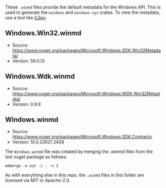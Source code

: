 These `.winmd` files provide the default metadata for the Windows API. This is used to
generate the `windows` and `windows-sys` crates. To view the metadata, use a tool
like [ILSpy](https://github.com/icsharpcode/ILSpy). 

## Windows.Win32.winmd
- Source: https://www.nuget.org/packages/Microsoft.Windows.SDK.Win32Metadata/
- Version: 56.0.13

## Windows.Wdk.winmd
- Source: https://www.nuget.org/packages/Microsoft.Windows.WDK.Win32Metadata/
- Version: 0.9.9

## Windows.winmd
- Source: https://www.nuget.org/packages/Microsoft.Windows.SDK.Contracts
- Version: 10.0.22621.2428

The `Windows.winmd` file was created by merging the .winmd files from the last nuget package as follows:

```
mdmerge -o out -i . -n 1
```

As with everything else in this repo, the `.winmd` files in this folder are licensed via MIT or Apache-2.0.
